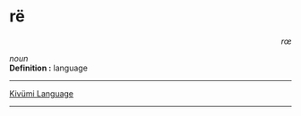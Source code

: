 
# rë

<div align="right"><i>rœ</i></div>

*noun*  
**Definition :** language  

---

[Kivümi Language](../README.md)

---
